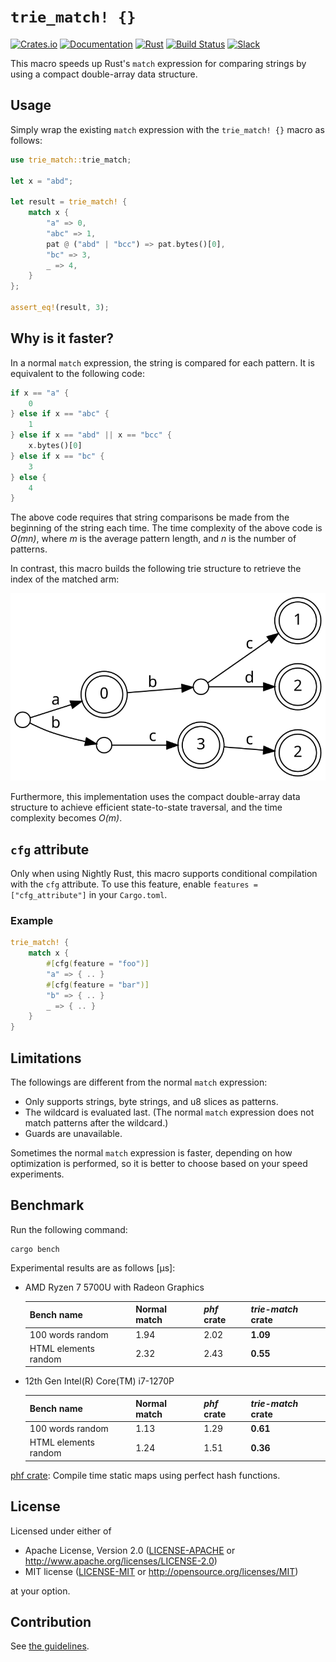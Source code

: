# `trie_match! {}`

[![Crates.io](https://img.shields.io/crates/v/trie-match)](https://crates.io/crates/trie-match)
[![Documentation](https://docs.rs/trie-match/badge.svg)](https://docs.rs/trie-match)
[![Rust](https://img.shields.io/badge/rust-1.70%2B-blue.svg?maxAge=3600)](https://github.com/daac-tools/trie-match)
[![Build Status](https://github.com/daac-tools/trie-match/actions/workflows/rust.yml/badge.svg)](https://github.com/daac-tools/trie-match/actions)
[![Slack](https://img.shields.io/badge/join-chat-brightgreen?logo=slack)](https://join.slack.com/t/daac-tools/shared_invite/zt-1pwwqbcz4-KxL95Nam9VinpPlzUpEGyA)

This macro speeds up Rust's `match` expression for comparing strings by using a
compact double-array data structure.

## Usage

Simply wrap the existing `match` expression with the `trie_match! {}` macro as
follows:

```rust
use trie_match::trie_match;

let x = "abd";

let result = trie_match! {
    match x {
        "a" => 0,
        "abc" => 1,
        pat @ ("abd" | "bcc") => pat.bytes()[0],
        "bc" => 3,
        _ => 4,
    }
};

assert_eq!(result, 3);
```

## Why is it faster?

In a normal `match` expression, the string is compared for each pattern. It is
equivalent to the following code:

```rust
if x == "a" {
    0
} else if x == "abc" {
    1
} else if x == "abd" || x == "bcc" {
    x.bytes()[0]
} else if x == "bc" {
    3
} else {
    4
}
```

The above code requires that string comparisons be made from the beginning of
the string each time. The time complexity of the above code is *O(mn)*, where
*m* is the average pattern length, and *n* is the number of patterns.

In contrast, this macro builds the following trie structure to retrieve the
index of the matched arm:

![Trie](figures/graph.svg)

Furthermore, this implementation uses the compact double-array data structure
to achieve efficient state-to-state traversal, and the time complexity becomes
*O(m)*.

## `cfg` attribute

Only when using Nightly Rust, this macro supports conditional compilation with
the `cfg` attribute. To use this feature, enable `features = ["cfg_attribute"]`
in your `Cargo.toml`.

### Example

```rust
trie_match! {
    match x {
        #[cfg(feature = "foo")]
        "a" => { .. }
        #[cfg(feature = "bar")]
        "b" => { .. }
        _ => { .. }
    }
}
```

## Limitations

The followings are different from the normal `match` expression:

* Only supports strings, byte strings, and u8 slices as patterns.
* The wildcard is evaluated last. (The normal `match` expression does not
  match patterns after the wildcard.)
* Guards are unavailable.

Sometimes the normal `match` expression is faster, depending on how
optimization is performed, so it is better to choose based on your speed
experiments.

## Benchmark

Run the following command:

```
cargo bench
```

Experimental results are as follows [μs]:

* AMD Ryzen 7 5700U with Radeon Graphics

  | Bench name           | Normal match | *phf* crate | *trie-match* crate |
  |----------------------|--------------|-------------|--------------------|
  | 100 words random     |         1.94 |        2.02 |           **1.09** |
  | HTML elements random |         2.32 |        2.43 |           **0.55** |

* 12th Gen Intel(R) Core(TM) i7-1270P

  | Bench name           | Normal match | *phf* crate | *trie-match* crate |
  |----------------------|--------------|-------------|--------------------|
  | 100 words random     |         1.13 |        1.29 |           **0.61** |
  | HTML elements random |         1.24 |        1.51 |           **0.36** |

[phf crate](https://github.com/rust-phf/rust-phf): Compile time static maps
using perfect hash functions.

## License

Licensed under either of

 * Apache License, Version 2.0
   ([LICENSE-APACHE](LICENSE-APACHE) or http://www.apache.org/licenses/LICENSE-2.0)
 * MIT license
   ([LICENSE-MIT](LICENSE-MIT) or http://opensource.org/licenses/MIT)

at your option.

## Contribution

See [the guidelines](./CONTRIBUTING.md).
